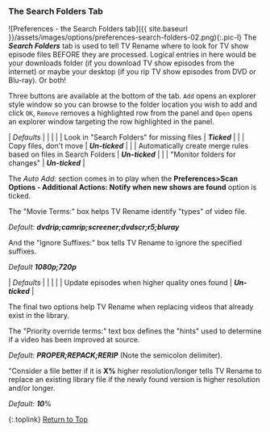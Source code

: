 <!-- START PREFERENCES {SEARCH FOLDERS TAB] -- -->
### The Search Folders Tab

![Preferences - the Search Folders tab]({{ site.baseurl }}/assets/images/options/preferences-search-folders-02.png){:.pic-l}
The _**Search Folders**_ tab is used to tell TV&nbsp;Rename where to look for TV show episode files BEFORE they are processed. Logical entries in here would be your downloads folder (if you download TV show episodes from the internet) or maybe your desktop (if you rip TV show episodes from DVD or Blu-ray). Or both!

Three buttons are available at the bottom of the tab. `Add` opens an explorer style window so you can browse to the folder location you wish to add and click `OK`, `Remove` removes a highlighted row from the panel and `Open` opens an explorer window targeting the row highlighted in the panel.

| *Defaults* | | |
| | Look in "Search Folders" for missing files | _**Ticked**_ |
| | Copy files, don't move | _**Un-ticked**_ |
| | Automatically create merge rules based on files in Search Folders | _**Un-ticked**_ |
| | "Monitor folders for changes" | _**Un-ticked**_ |

The *Auto Add:* section comes in to play when the **Preferences>Scan Options - Additional Actions: Notify when new shows are found** option is ticked.

The "Movie Terms:" box helps TV Rename identify "types" of video file.

_Default:_ _**dvdrip;camrip;screener;dvdscr;r5;bluray**_

And the "Ignore Suffixes:" box tells TV Rename to ignore the specified suffixes.

_Default_ _**1080p;720p**_

| *Defaults* | | |
| | Update episodes when higher quality ones found | _**Un-ticked**_ |

The final two options help TV&nbsp;Rename when replacing videos that already exist in the library.

The "Priority override terms:" text box defines the "hints" used to determine if a video has been improved at source.

_Default:_ _**PROPER;REPACK;RERIP**_ (Note the semicolon delimiter).

"Consider a file better if it is **X%** higher resolution/longer tells TV&nbsp;Rename to replace an existing library file if the newly found version is higher resolution and/or longer.

_Default:_ _**10**_% 


{:.toplink}
[Return to Top]()
<!-- END PREFERENCES {SEARCH FOLDERS TAB] ---- -->
